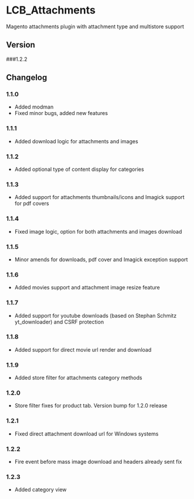 # LCB_Attachments
Magento attachments plugin with attachment type and multistore support
 
## Version

###1.2.2

## Changelog

### 1.1.0

* Added modman
* Fixed minor bugs, added new features

### 1.1.1

* Added download logic for attachments and images

### 1.1.2

* Added optional type of content display for categories

### 1.1.3

* Added support for attachments thumbnails/icons and Imagick support for pdf covers

### 1.1.4

* Fixed image logic, option for both attachments and images download

### 1.1.5

* Minor amends for downloads, pdf cover and Imagick exception support

### 1.1.6

* Added movies support and attachment image resize feature

### 1.1.7

* Added support for youtube downloads (based on Stephan Schmitz yt_downloader) and CSRF protection

### 1.1.8

* Added support for direct movie url render and download

### 1.1.9

* Added store filter for attachments category methods

### 1.2.0

* Store filter fixes for product tab. Version bump for 1.2.0 release

### 1.2.1

* Fixed direct attachment download url for Windows systems

### 1.2.2

* Fire event before mass image download and headers already sent fix

### 1.2.3

* Added category view